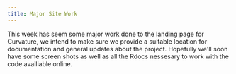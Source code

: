 ```yaml
---
title: Major Site Work
---
```

This week has seem some major work done to the landing page for Curvature, we intend to make sure we provide a suitable location for documentation and general updates about the project. Hopefully we'll soon have some screen shots as well as all the Rdocs nessesary to work with the code availiable online.
